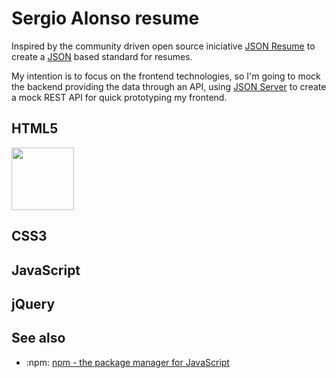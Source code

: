 # Sergio Alonso resume

Inspired by the community driven open source iniciative [JSON Resume](https://jsonresume.org/) to create a [JSON](http://json.org/) based standard for resumes.

My intention is to focus on the frontend technologies, so I'm going to mock the backend providing the data through an API, using [JSON Server](https://github.com/typicode/json-server) to create a mock REST API for quick prototyping my frontend.

## HTML5

<img src="https://upload.wikimedia.org/wikipedia/commons/6/61/HTML5_logo_and_wordmark.svg" width="100">

## CSS3

## JavaScript

## jQuery

## See also
* :npm: [npm - the package manager for JavaScript](https://www.npmjs.com)

